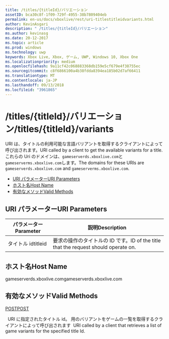 ```yaml
---
title: /titles/{titleId}/バリエーション
assetID: bca30c8f-1f09-729f-4955-38b7809404eb
permalink: en-us/docs/xboxlive/rest/uri-titlestitleidvariants.html
author: KevinAsgari
description: " /titles/{titleId}/バリエーション"
ms.author: kevinasg
ms.date: 20-12-2017
ms.topic: article
ms.prod: windows
ms.technology: uwp
keywords: Xbox Live, Xbox, ゲーム, UWP, Windows 10, Xbox One
ms.localizationpriority: medium
ms.openlocfilehash: 9a11cf42c068883368db159e5cf679e4f38755ec
ms.sourcegitcommit: c8f6866100a4b38fdda8394ea185b02d7af66411
ms.translationtype: MT
ms.contentlocale: ja-JP
ms.lasthandoff: 09/13/2018
ms.locfileid: "3961865"
---
```

# <a name="titlestitleidvariants"></a><span data-ttu-id="48ee3-104">/titles/{titleId}/バリエーション</span><span class="sxs-lookup"><span data-stu-id="48ee3-104">/titles/{titleId}/variants</span></span>
<span data-ttu-id="48ee3-105">URI は、タイトルの利用可能な言語バリアントを取得するクライアントによって呼び出されます。</span><span class="sxs-lookup"><span data-stu-id="48ee3-105">URI called by a client to get the available variants for a title.</span></span> <span data-ttu-id="48ee3-106">これらの Uri のドメインは、`gameserverds.xboxlive.com`と`gameserverms.xboxlive.com`します。</span><span class="sxs-lookup"><span data-stu-id="48ee3-106">The domains for these URIs are `gameserverds.xboxlive.com` and `gameserverms.xboxlive.com`.</span></span>
 
  * [<span data-ttu-id="48ee3-107">URI パラメーター</span><span class="sxs-lookup"><span data-stu-id="48ee3-107">URI Parameters</span></span>](#ID4EU)
  * [<span data-ttu-id="48ee3-108">ホスト名</span><span class="sxs-lookup"><span data-stu-id="48ee3-108">Host Name</span></span>](#ID4EIB)
  * [<span data-ttu-id="48ee3-109">有効なメソッド</span><span class="sxs-lookup"><span data-stu-id="48ee3-109">Valid Methods</span></span>](#ID4EPB)
 
<a id="ID4EU"></a>

 
## <a name="uri-parameters"></a><span data-ttu-id="48ee3-110">URI パラメーター</span><span class="sxs-lookup"><span data-stu-id="48ee3-110">URI Parameters</span></span>
 
| <span data-ttu-id="48ee3-111">パラメーター</span><span class="sxs-lookup"><span data-stu-id="48ee3-111">Parameter</span></span>| <span data-ttu-id="48ee3-112">説明</span><span class="sxs-lookup"><span data-stu-id="48ee3-112">Description</span></span>| 
| --- | --- | 
| <span data-ttu-id="48ee3-113">タイトル id</span><span class="sxs-lookup"><span data-stu-id="48ee3-113">titleid</span></span>| <span data-ttu-id="48ee3-114">要求の操作のタイトルの ID です。</span><span class="sxs-lookup"><span data-stu-id="48ee3-114">ID of the title that the request should operate on.</span></span>| 
  
<a id="ID4EIB"></a>

 
## <a name="host-name"></a><span data-ttu-id="48ee3-115">ホスト名</span><span class="sxs-lookup"><span data-stu-id="48ee3-115">Host Name</span></span>
 
<span data-ttu-id="48ee3-116">gameserverds.xboxlive.com</span><span class="sxs-lookup"><span data-stu-id="48ee3-116">gameserverds.xboxlive.com</span></span>
  
<a id="ID4EPB"></a>

 
## <a name="valid-methods"></a><span data-ttu-id="48ee3-117">有効なメソッド</span><span class="sxs-lookup"><span data-stu-id="48ee3-117">Valid Methods</span></span>
  
[<span data-ttu-id="48ee3-118">POST</span><span class="sxs-lookup"><span data-stu-id="48ee3-118">POST</span></span>](uri-titlestitleidvariants-post.md)
 
<span data-ttu-id="48ee3-119">&nbsp;&nbsp;URI に指定されたタイトル id。 用のバリアントをゲームの一覧を取得するクライアントによって呼び出されます</span><span class="sxs-lookup"><span data-stu-id="48ee3-119">&nbsp;&nbsp;URI called by a client that retrieves a list of game variants for the specified title Id.</span></span>
   